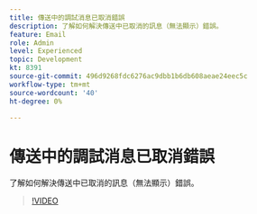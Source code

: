 ```yaml
---
title: 傳送中的調試消息已取消錯誤
description: 了解如何解決傳送中已取消的訊息（無法顯示）錯誤。
feature: Email
role: Admin
level: Experienced
topic: Development
kt: 8391
source-git-commit: 496d9268fdc6276ac9dbb1b6db608aeae24eec5c
workflow-type: tm+mt
source-wordcount: '40'
ht-degree: 0%

---
```



# 傳送中的調試消息已取消錯誤

了解如何解決傳送中已取消的訊息（無法顯示）錯誤。

>[!VIDEO](https://video.tv.adobe.com/v/335895?quality=12)